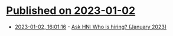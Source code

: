 # [Published on 2023-01-02](index.md)

* [2023-01-02, 16:01:16](https://news.ycombinator.com/item?id=34219335) - [Ask HN: Who is hiring? (January 2023)](https://news.ycombinator.com/item?id=34219335)
